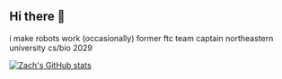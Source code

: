 ## Hi there 👋

i make robots work (occasionally)
former ftc team captain
northeastern university cs/bio 2029

[![Zach's GitHub stats](https://github-readme-stats.vercel.app/api?username=zachwaffle4&theme=dracula)](https://github.com/anuraghazra/github-readme-stats)

